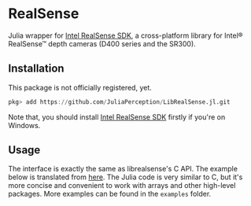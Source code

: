 # RealSense

Julia wrapper for [Intel RealSense SDK](https://github.com/IntelRealSense/librealsense), a cross-platform library for Intel® RealSense™ depth cameras (D400 series and the SR300).  

## Installation
This package is not officially registered, yet.
```julia
pkg> add https://github.com/JuliaPerception/LibRealSense.jl.git
```
Note that, you should install [Intel RealSense SDK](https://github.com/IntelRealSense/librealsense) firstly if you're on Windows.

## Usage
The interface is exactly the same as librealsense's C API. The example below is translated from [here](https://github.com/IntelRealSense/librealsense/blob/master/examples/C/depth/rs-depth.c).
The Julia code is very similar to C, but it's more concise and convenient to work with arrays
and other high-level packages. More examples can be found in the `examples` folder.
